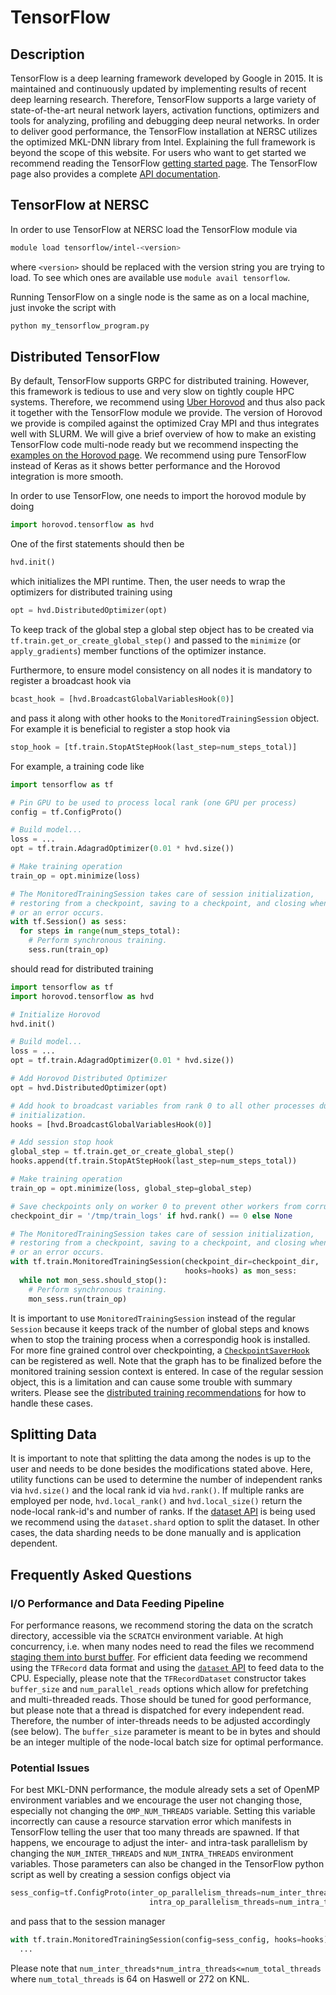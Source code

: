 # TensorFlow

## Description

TensorFlow is a deep learning framework developed by Google
in 2015. It is maintained and continuously updated by implementing
results of recent deep learning research. Therefore, TensorFlow
supports a large variety of state-of-the-art neural network layers,
activation functions, optimizers and tools for analyzing, profiling
and debugging deep neural networks. In order to deliver good
performance, the TensorFlow installation at NERSC utilizes the
optimized MKL-DNN library from Intel.  Explaining the full framework
is beyond the scope of this website. For users who want to get started
we recommend reading the
TensorFlow
[getting started page](https://www.tensorflow.org/get_started/). The
TensorFlow page also provides a
complete [API documentation](https://www.tensorflow.org/api_docs/).

## TensorFlow at NERSC

In order to use TensorFlow at NERSC load the TensorFlow module via

```bash
module load tensorflow/intel-<version>
```

where `<version>` should be replaced with the version string you are
trying to load. To see which ones are available use `module avail
tensorflow`.

Running TensorFlow on a single node is the same as on a local machine,
just invoke the script with

```bash
python my_tensorflow_program.py
```

## Distributed TensorFlow

By default, TensorFlow supports GRPC for distributed
training. However, this framework is tedious to use and very slow on
tightly couple HPC systems. Therefore, we recommend
using [Uber Horovod](https://github.com/uber/horovod) and thus also
pack it together with the TensorFlow module we provide. The version of
Horovod we provide is compiled against the optimized Cray MPI and thus
integrates well with SLURM. We will give a brief overview of how to
make an existing TensorFlow code multi-node ready but we recommend
inspecting the [examples on the Horovod page](https://github.com/uber/horovod/tree/master/examples).
We recommend using pure TensorFlow instead of Keras as it shows better
performance and the Horovod integration is more smooth.

In order to use TensorFlow, one needs to import the horovod module by
doing

```python
import horovod.tensorflow as hvd
```

One of the first statements should then be

```python
hvd.init()
```

which initializes the MPI runtime. Then, the user needs to wrap the
optimizers for distributed training using

```python
opt = hvd.DistributedOptimizer(opt)
```

To keep track of the global step a global step object has to be
created via `tf.train.get_or_create_global_step()` and passed to the
`minimize` (or `apply_gradients`) member functions of the optimizer
instance.

Furthermore, to ensure model consistency on all nodes it is mandatory
to register a broadcast hook via

```python
bcast_hook = [hvd.BroadcastGlobalVariablesHook(0)]
```

and pass it along with other hooks to the `MonitoredTrainingSession`
object. For example it is beneficial to register a stop hook via

```python
stop_hook = [tf.train.StopAtStepHook(last_step=num_steps_total)]
```

For example, a training code like

```python
import tensorflow as tf

# Pin GPU to be used to process local rank (one GPU per process)
config = tf.ConfigProto()

# Build model...
loss = ...
opt = tf.train.AdagradOptimizer(0.01 * hvd.size())

# Make training operation
train_op = opt.minimize(loss)

# The MonitoredTrainingSession takes care of session initialization,
# restoring from a checkpoint, saving to a checkpoint, and closing when done
# or an error occurs.
with tf.Session() as sess:
  for steps in range(num_steps_total):
    # Perform synchronous training.
    sess.run(train_op)
```

should read for distributed training

```python
import tensorflow as tf
import horovod.tensorflow as hvd

# Initialize Horovod
hvd.init()

# Build model...
loss = ...
opt = tf.train.AdagradOptimizer(0.01 * hvd.size())

# Add Horovod Distributed Optimizer
opt = hvd.DistributedOptimizer(opt)

# Add hook to broadcast variables from rank 0 to all other processes during
# initialization.
hooks = [hvd.BroadcastGlobalVariablesHook(0)]

# Add session stop hook
global_step = tf.train.get_or_create_global_step()
hooks.append(tf.train.StopAtStepHook(last_step=num_steps_total))

# Make training operation
train_op = opt.minimize(loss, global_step=global_step)

# Save checkpoints only on worker 0 to prevent other workers from corrupting them.
checkpoint_dir = '/tmp/train_logs' if hvd.rank() == 0 else None

# The MonitoredTrainingSession takes care of session initialization,
# restoring from a checkpoint, saving to a checkpoint, and closing when done
# or an error occurs.
with tf.train.MonitoredTrainingSession(checkpoint_dir=checkpoint_dir,
                                       hooks=hooks) as mon_sess:
  while not mon_sess.should_stop():
    # Perform synchronous training.
    mon_sess.run(train_op)
```

It is important to use `MonitoredTrainingSession` instead of the
regular `Session` because it keeps track of the number of global steps
and knows when to stop the training process when a correspondig hook
is installed. For more fine grained control over checkpointing,
a [`CheckpointSaverHook`](https://www.tensorflow.org/api_docs/python/tf/train/CheckpointSaverHook)
can be registered as well. Note that the graph has to be finalized before
the monitored training session context is entered. In case of the
regular session object, this is a limitation and can cause some
trouble with summary writers. Please see the
[distributed training recommendations](https://www.tensorflow.org/deploy/distributed)
for how to handle these cases.

## Splitting Data

It is important to note that splitting the data among the nodes is up
to the user and needs to be done besides the modifications stated
above. Here, utility functions can be used to determine the number of
independent ranks via `hvd.size()` and the local rank id via
`hvd.rank()`. If multiple ranks are employed per node,
`hvd.local_rank()` and `hvd.local_size()` return the node-local
rank-id's and number of ranks. If
the
[dataset API](https://www.tensorflow.org/programmers_guide/datasets)
is being used we recommend using the `dataset.shard` option to split
the dataset. In other cases, the data sharding needs to be done
manually and is application dependent.

## Frequently Asked Questions

### I/O Performance and Data Feeding Pipeline

For performance reasons, we recommend storing the data on the scratch
directory, accessible via the `SCRATCH` environment variable. At high
concurrency, i.e. when many nodes need to read the files we
recommend [staging them into burst buffer](). For efficient data
feeding we recommend using the `TFRecord` data format and using
the
[`dataset` API](https://www.tensorflow.org/programmers_guide/datasets)
to feed data to the CPU. Especially, please note that the
`TFRecordDataset` constructor takes `buffer_size` and
`num_parallel_reads` options which allow for prefetching and
multi-threaded reads. Those should be tuned for good performance, but
please note that a thread is dispatched for every independent
read. Therefore, the number of inter-threads needs to be adjusted
accordingly (see below). The `buffer_size` parameter is meant to be in
bytes and should be an integer multiple of the node-local batch size
for optimal performance.

### Potential Issues

For best MKL-DNN performance, the module already sets a set of OpenMP
environment variables and we encourage the user not changing those,
especially not changing the `OMP_NUM_THREADS` variable. Setting this
variable incorrectly can cause a resource starvation error which
manifests in TensorFlow telling the user that too many threads are
spawned. If that happens, we encourage to adjust the inter- and
intra-task parallelism by changing the `NUM_INTER_THREADS` and
`NUM_INTRA_THREADS` environment variables. Those parameters can also
be changed in the TensorFlow python script as well by creating a
session configs object via

```python
sess_config=tf.ConfigProto(inter_op_parallelism_threads=num_inter_threads,
                               intra_op_parallelism_threads=num_intra_threads)
```

and pass that to the session manager

```python
with tf.train.MonitoredTrainingSession(config=sess_config, hooks=hooks) as sess:
  ...
```

Please note that
`num_inter_threads*num_intra_threads<=num_total_threads` where
`num_total_threads` is 64 on Haswell or 272 on KNL.
